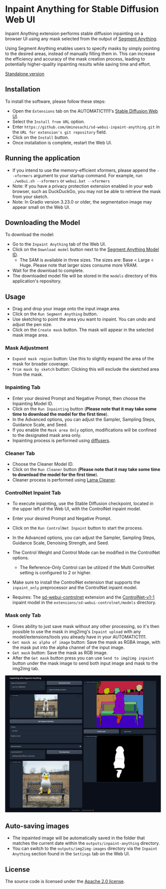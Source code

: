 # Inpaint Anything for Stable Diffusion Web UI

Inpaint Anything extension performs stable diffusion inpainting on a browser UI using any mask selected from the output of [Segment Anything](https://github.com/facebookresearch/segment-anything).


Using Segment Anything enables users to specify masks by simply pointing to the desired areas, instead of manually filling them in. This can increase the efficiency and accuracy of the mask creation process, leading to potentially higher-quality inpainting results while saving time and effort.

[Standalone version](https://github.com/Uminosachi/inpaint-anything)

## Installation

To install the software, please follow these steps:

* Open the `Extensions` tab on the AUTOMATIC1111's [Stable Diffusion Web UI](https://github.com/AUTOMATIC1111/stable-diffusion-webui.git).
* Select the `Install from URL` option.
* Enter `https://github.com/Uminosachi/sd-webui-inpaint-anything.git` in the `URL for extension's git repository` field.
* Click on the `Install` button.
* Once installation is complete, restart the Web UI.

## Running the application

* If you intend to use the memory-efficient xformers, please append the `--xformers` argument to your startup command. For example, run `./webui.sh --xformers` or `webui.bat --xformers`
* Note: If you have a privacy protection extension enabled in your web browser, such as DuckDuckGo, you may not be able to retrieve the mask from your sketch.
* Note: In Gradio version 3.23.0 or older, the segmentation image may appear small on the Web UI.

## Downloading the Model

To download the model:

* Go to the `Inpaint Anything` tab of the Web UI.
* Click on the `Download model` button next to the [Segment Anything Model ID](https://github.com/facebookresearch/segment-anything#model-checkpoints).
  * The SAM is available in three sizes. The sizes are: Base < Large < Huge. Please note that larger sizes consume more VRAM.
* Wait for the download to complete.
* The downloaded model file will be stored in the `models` directory of this application's repository.

## Usage

* Drag and drop your image onto the input image area.
* Click on the `Run Segment Anything` button.
* Use sketching to point the area you want to inpaint. You can undo and adjust the pen size.
* Click on the `Create mask` button. The mask will appear in the selected mask image area.

### Mask Adjustment

* `Expand mask region` button: Use this to slightly expand the area of the mask for broader coverage.
* `Trim mask by sketch` button: Clicking this will exclude the sketched area from the mask.

### Inpainting Tab

* Enter your desired Prompt and Negative Prompt, then choose the Inpainting Model ID.
* Click on the `Run Inpainting` button (**Please note that it may take some time to download the model for the first time**).
* In the Advanced options, you can adjust the Sampler, Sampling Steps, Guidance Scale, and Seed.
* If you enable the `Mask area Only` option, modifications will be confined to the designated mask area only.
* Inpainting process is performed using [diffusers](https://github.com/huggingface/diffusers).

### Cleaner Tab

* Choose the Cleaner Model ID.
* Click on the `Run Cleaner` button (**Please note that it may take some time to download the model for the first time**).
* Cleaner process is performed using [Lama Cleaner](https://github.com/Sanster/lama-cleaner).

### ControlNet Inpaint Tab

* To execute inpainting, use the Stable Diffusion checkpoint, located in the upper left of the Web UI, with the ControlNet inpaint model.
* Enter your desired Prompt and Negative Prompt.
* Click on the `Run ControlNet Inpaint` button to start the process.
* In the Advanced options, you can adjust the Sampler, Sampling Steps, Guidance Scale, Denoising Strength, and Seed.

* The Control Weight and Control Mode can be modified in the ControlNet options.
  * The Reference-Only Control can be utilized if the Multi ControlNet setting is configured to 2 or higher.

* Make sure to install the ControlNet extension that supports the `inpaint_only` preprocessor and the ControlNet inpaint model.
* Requires: The [sd-webui-controlnet](https://github.com/Mikubill/sd-webui-controlnet) extension and the [ControlNet-v1-1](https://huggingface.co/lllyasviel/ControlNet-v1-1) inpaint model in the `extensions/sd-webui-controlnet/models` directory.

### Mask only Tab

* Gives ability to just save mask without any other processing, so it's then possible to use the mask in img2img's `Inpaint upload` with any model/extensions/tools you already have in your AUTOMATIC1111.
* `Get mask as alpha of image` button: Save the mask as RGBA image, with the mask put into the alpha channel of the input image.
* `Get mask` button: Save the mask as RGB image.
* After the `Get mask` button press you can use `Send to img2img inpaint` button under the mask image to send both input image and mask to the img2img tab.

![UI image](images/inpaint_anything_ui_image_1.png)

## Auto-saving images

* The inpainted image will be automatically saved in the folder that matches the current date within the `outputs/inpaint-anything` directory.
* You can switch to the `outputs/img2img-images` directory via the `Inpaint Anything` section found in the `Settings` tab on the Web UI.

## License

The source code is licensed under the [Apache 2.0 license](LICENSE).
